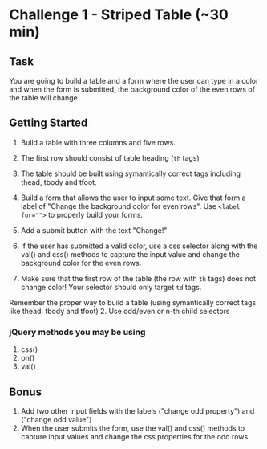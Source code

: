 # Challenge 1 - Striped Table (~30 min)

## Task

You are going to build a table and a form where the user can type in a color and when the form is submitted, the background color of the even rows of the table will change

## Getting Started 

1. Build a table with three columns and five rows. 

2. The first row should consist of table heading (`th` tags)

3. The table should be built using symantically correct tags including 
thead, tbody and tfoot.

4. Build a form that allows the user to input some text. Give that form a label of "Change the background color for even rows". Use `<label for="">` to properly build your forms.


6. Add a submit button with the text "Change!"















1. If the user has submitted a valid color, use a css selector along with the val() and css() methods to capture the input value and change the background color for the even rows.


2. Make sure that the first row of the table (the row with `th` tags) does not change color! Your selector should only target `td` tags.

Remember the proper way to build a table (using symantically correct tags like thead, tbody and tfoot)
2. Use odd/even or n-th child selectors


### jQuery methods you may be using 

1. css()
2. on()
3. val()

## Bonus

1. Add two other input fields with the labels ("change odd property") and ("change odd value")
2. When the user submits the form, use the val() and css() methods to capture input values and change the css properties for the odd rows
